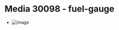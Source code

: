 # Media 30098 - fuel-gauge

- ![image](https://valkyrie.cdn.ifixit.com/media/2019/06/18101453/fuel-gauge.jpg)
